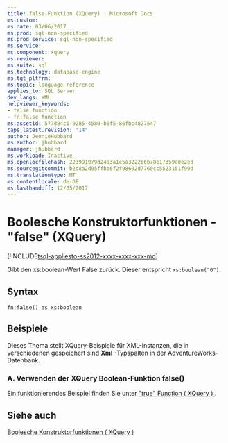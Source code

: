 ```yaml
---
title: false-Funktion (XQuery) | Microsoft Docs
ms.custom: 
ms.date: 03/06/2017
ms.prod: sql-non-specified
ms.prod_service: sql-non-specified
ms.service: 
ms.component: xquery
ms.reviewer: 
ms.suite: sql
ms.technology: database-engine
ms.tgt_pltfrm: 
ms.topic: language-reference
applies_to: SQL Server
dev_langs: XML
helpviewer_keywords:
- false function
- fn:false function
ms.assetid: 577d84c1-9285-4580-b6f5-86fbc4827547
caps.latest.revision: "14"
author: JennieHubbard
ms.author: jhubbard
manager: jhubbard
ms.workload: Inactive
ms.openlocfilehash: 223991979d2403a1e5a3222b6b78e17359e0e2ed
ms.sourcegitcommit: b2d8a2d95ffbb6f2f98692d7760cc5523151f99d
ms.translationtype: MT
ms.contentlocale: de-DE
ms.lasthandoff: 12/05/2017
---
```

# <a name="boolean-constructor-functions---false-xquery"></a>Boolesche Konstruktorfunktionen - "false" (XQuery)
[!INCLUDE[tsql-appliesto-ss2012-xxxx-xxxx-xxx-md](../includes/tsql-appliesto-ss2012-xxxx-xxxx-xxx-md.md)]

  Gibt den xs:boolean-Wert False zurück. Dieser entspricht `xs:boolean("0")`.  
  
## <a name="syntax"></a>Syntax  
  
```  
fn:false() as xs:boolean  
```  
  
## <a name="examples"></a>Beispiele  
 Dieses Thema stellt XQuery-Beispiele für XML-Instanzen, die in verschiedenen gespeichert sind **Xml** -Typspalten in der AdventureWorks-Datenbank.  
  
### <a name="a-using-the-false-xquery-boolean-function"></a>A. Verwenden der XQuery Boolean-Funktion false()  
 Ein funktionierendes Beispiel finden Sie unter ["true" Function &#40; XQuery &#41; ](../xquery/boolean-constructor-functions-true-xquery.md).  
  
## <a name="see-also"></a>Siehe auch  
 [Boolesche Konstruktorfunktionen &#40; XQuery &#41;](http://msdn.microsoft.com/library/fa907f39-d4b7-4495-b829-c788928e0f64)  
  
  
